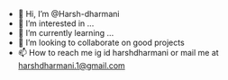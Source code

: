 - 👋 Hi, I’m @Harsh-dharmani
- 👀 I’m interested in ...
- 🌱 I’m currently learning ...
- 💞️ I’m looking to collaborate on good projects
- 📫 How to reach me ig id harshdharmani or mail me at harshdharmani.1@gmail.com

<!---
Harsh-dharmani/Harsh-dharmani is a ✨ special ✨ repository because its `README.md` (this file) appears on your GitHub profile.
You can click the Preview link to take a look at your changes.
--->
